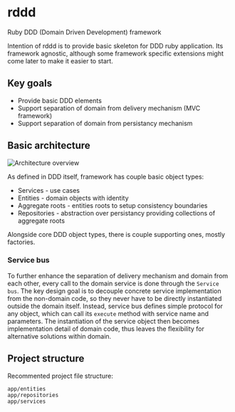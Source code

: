 rddd
====

Ruby DDD (Domain Driven Development) framework

Intention of rddd is to provide basic skeleton for DDD ruby application. Its framework agnostic, although some framework specific extensions might come later to make it easier to start.

## Key goals

* Provide basic DDD elements
* Support separation of domain from delivery mechanism (MVC framework)
* Support separation of domain from persistancy mechanism

## Basic architecture

![Architecture overview](https://github.com/petrjanda/rddd/blob/master/documentation/rddd.png)

As defined in DDD itself, framework has couple basic object types:

* Services - use cases
* Entities - domain objects with identity
* Aggregate roots - entities roots to setup consistency boundaries
* Repositories - abstraction over persistancy providing collections of aggregate roots

Alongside core DDD object types, there is couple supporting ones, mostly factories.

### Service bus

To further enhance the separation of delivery mechanism and domain from each other, every call to the domain service is done through the ```Service bus```. The key design goal is to decouple concrete service implementation from the non-domain code, so they never have to be directly instantiated outside the domain itself. Instead, service bus defines simple protocol for any object, which can call its ```execute``` method with service name and parameters. The instantiation of the service object then becomes implementation detail of domain code, thus leaves the flexibility for alternative solutions within domain.

## Project structure

Recommented project file structure:

    app/entities
    app/repositories
    app/services